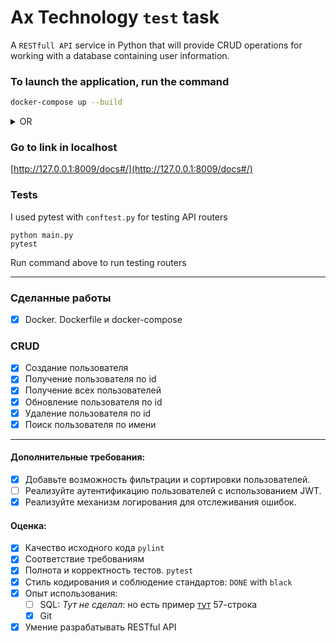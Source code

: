 # Ax Technology `test` task
A `RESTfull API` service in Python that will provide CRUD operations for working with a database containing user information.

### To launch the application, run the command
```bash
docker-compose up --build
```
<details>
  <summary>OR</summary>

  ```bash
  python3.10 -m venv venv
  source venv/bin/activate
  ```
  install all libs dependencies
  ```bash
  pip install -r requirements.txt
  ```
  ##### then run
  ```bash
  python main.py
  pytest
  ```
</details>


### Go to link in localhost
[http://127.0.0.1:8009/docs#/](http://127.0.0.1:8009/docs#/)


### Tests
I used pytest with `conftest.py` for testing API routers

```commandline
python main.py
pytest
```
Run command above to run testing routers

---

### Сделанные работы
- [x] Docker. Dockerfile и docker-compose

### CRUD
- [x] Создание пользователя
- [x] Получение пользователя по id
- [x] Получение всех пользователей
- [x] Обновление пользователя по id
- [x] Удаление пользователя по id
- [x] Поиск пользователя по имени

---
#### Дополнительные требования:
- [x] Добавьте возможность фильтрации и сортировки пользователей.
- [ ] Реализуйте аутентификацию пользователей с использованием JWT.
- [x] Реализуйте механизм логирования для отслеживания ошибок.

#### Оценка:
- [x] Качество исходного кода `pylint`
- [x] Соответствие требованиям
- [x] Полнота и корректность тестов. `pytest`
- [x] Стиль кодирования и соблюдение стандартов: `DONE` with `black`
- [x] Опыт использования: 
  - [ ] SQL: 
    _Тут не сделал_: но есть пример [тут](https://github.com/man780/compose-django-postgres-celery-redis/blob/main/app/education/views.py) 57-строка
  - [x] Git
- [x] Умение разрабатывать RESTful API
